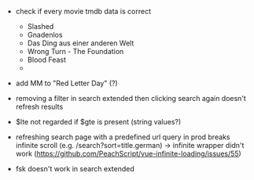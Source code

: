 - check if every movie tmdb data is correct

  - Slashed
  - Gnadenlos
  - Das Ding aus einer anderen Welt
  - Wrong Turn - The Foundation
  - Blood Feast
  -

- add MM to "Red Letter Day" (?)
- removing a filter in search extended then clicking search again doesn't refresh results
- $lte not regarded if $gte is present (string values?)
- refreshing search page with a predefined url query in prod breaks infinite scroll (e.g. /search?sort=title.german) -> infinite wrapper didn't work (https://github.com/PeachScript/vue-infinite-loading/issues/55)
- fsk doesn't work in search extended
